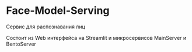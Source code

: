 # Face-Model-Serving
Сервис для распознавания лиц

Состоит из Web интерфейса на Streamlit и микросервисов MainServer и BentoServer

